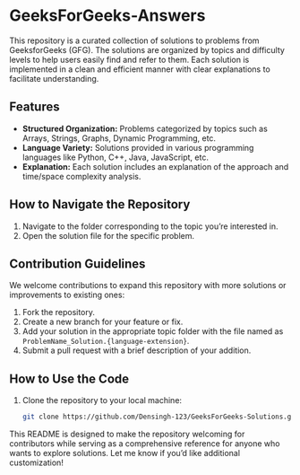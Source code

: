 # GeeksForGeeks-Answers
This repository is a curated collection of solutions to problems from GeeksforGeeks (GFG). The solutions are organized by topics and difficulty levels to help users easily find and refer to them. Each solution is implemented in a clean and efficient manner with clear explanations to facilitate understanding.

## Features

- **Structured Organization:** Problems categorized by topics such as Arrays, Strings, Graphs, Dynamic Programming, etc.
- **Language Variety:** Solutions provided in various programming languages like Python, C++, Java, JavaScript, etc.
- **Explanation:** Each solution includes an explanation of the approach and time/space complexity analysis.

## How to Navigate the Repository

1. Navigate to the folder corresponding to the topic you’re interested in.
2. Open the solution file for the specific problem.

## Contribution Guidelines

We welcome contributions to expand this repository with more solutions or improvements to existing ones:

1. Fork the repository.
2. Create a new branch for your feature or fix.
3. Add your solution in the appropriate topic folder with the file named as `ProblemName_Solution.{language-extension}`.
4. Submit a pull request with a brief description of your addition.

## How to Use the Code

1. Clone the repository to your local machine:
   ```bash
   git clone https://github.com/Densingh-123/GeeksForGeeks-Solutions.git

This README is designed to make the repository welcoming for contributors while serving as a comprehensive reference for anyone who wants to explore solutions. Let me know if you’d like additional customization!
